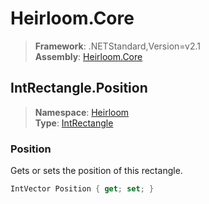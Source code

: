 # Heirloom.Core

> **Framework**: .NETStandard,Version=v2.1  
> **Assembly**: [Heirloom.Core][0]  

## IntRectangle.Position

> **Namespace**: [Heirloom][0]  
> **Type**: [IntRectangle][1]  

### Position

Gets or sets the position of this rectangle.

```cs
IntVector Position { get; set; }
```

[0]: ../Heirloom.Core.md
[1]: Heirloom.IntRectangle.md
